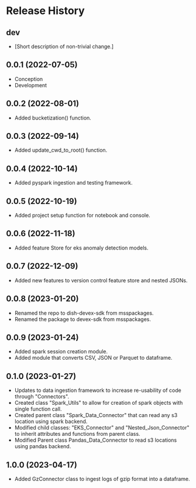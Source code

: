 Release History
===============

dev
---

- \[Short description of non-trivial change.\]

0.0.1 (2022-07-05)
------------------

- Conception
- Development


0.0.2 (2022-08-01)
------------------

- Added bucketization() function.

0.0.3 (2022-09-14)
------------------

- Added update_cwd_to_root() function.

0.0.4 (2022-10-14)
------------------

- Added pyspark ingestion and testing framework.

0.0.5 (2022-10-19)
------------------

- Added project setup function for notebook and console.

0.0.6 (2022-11-18)
------------------

- Added feature Store for eks anomaly detection models.

0.0.7 (2022-12-09)
------------------

- Added new features to version control feature store and nested JSONs.

0.0.8 (2023-01-20)
------------------

- Renamed the repo to dish-devex-sdk from msspackages.
- Renamed the package to devex-sdk from msspackages.


0.0.9 (2023-01-24)
------------------

- Added spark session creation module.
- Added module that converts CSV, JSON or Parquet to dataframe.

0.1.0 (2023-01-27)
------------------

- Updates to data ingestion framework to increase re-usability of code through "Connectors".
- Created class "Spark_Utils" to allow for creation of spark objects with single function call.
- Created parent class "Spark_Data_Connector" that can read any s3 location using spark backend.
- Modified child classes: "EKS_Connector" and "Nested_Json_Connector" to inherit attributes and functions from parent class. 
- Modified Parent class Pandas_Data_Connector to read s3 locations using pandas backend.

1.0.0 (2023-04-17)
------------------

- Added GzConnector class to ingest logs of gzip format into a dataframe.
